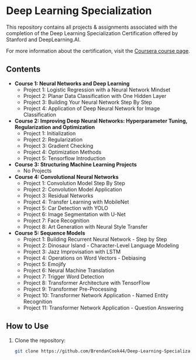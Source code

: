 # Deep Learning Specialization

This repository contains all projects & assignments associated with the completion of the Deep Learning Specialization Certification offered by Stanford and DeepLearning.AI.

For more information about the certification, visit the [Coursera course page](https://www.coursera.org/specializations/deep-learning).

## Contents
- **Course 1: Neural Networks and Deep Learning**
  - Project 1: Logistic Regression with a Neural Network Mindset
  - Project 2: Planar Data Classification with One Hidden Layer
  - Project 3: Building Your Neural Network Step By Step
  - Project 4: Application of Deep Neural Network for Image Classification
- **Course 2: Improving Deep Neural Networks: Hyperparameter Tuning, Regularization and Optimization**
  - Project 1: Initialization
  - Project 2: Regularization
  - Project 3: Gradient Checking
  - Project 4: Optimization Methods
  - Project 5: Tensorflow Introduction
- **Course 3: Structuring Machine Learning Projects**
  - No Projects
- **Course 4: Convolutional Neural Networks**
  - Project 1: Convolution Model Step By Step
  - Project 2: Convolution Model Application
  - Project 3: Residual Networks
  - Project 4: Transfer Learning with MobileNet
  - Project 5: Car Detection with YOLO
  - Project 6: Image Segmentation with U-Net
  - Project 7: Face Recognition
  - Project 8: Art Generation with Neural Style Transfer
- **Course 5: Sequence Models**
  - Project 1: Building Recurrent Neural Network - Step by Step
  - Project 2: Dinosaur Island - Character-Level Language Modeling
  - Project 3: Jazz Improvisation with LSTM
  - Project 4: Operations on Word Vectors - Debiasing
  - Project 5: Emojify
  - Project 6: Neural Machine Translation
  - Project 7: Trigger Word Detection
  - Project 8: Transformer Architecture with TensorFlow
  - Project 9: Transformer Pre-Processing
  - Project 10: Transformer Network Application - Named Entity Recognition
  - Project 11: Transformer Network Application - Question Answering

## How to Use
1. Clone the repository:
   ```sh
   git clone https://github.com/BrendanCook44/Deep-Learning-Specialization

